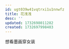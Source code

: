 ```yaml
---
id: ugt039w41vqtrxi1u1nnwfz
title: 花浅浅
desc: ''
updated: 1732698011282
created: 1732697998403
---
```


想看墨画穿女装

